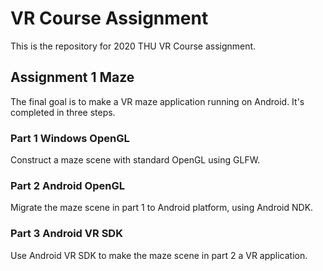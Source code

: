 # VR Course Assignment

This is the repository for 2020 THU VR Course assignment.

## Assignment 1 Maze

The final goal is to make a VR maze application running on Android. It's completed in three steps.

### Part 1 Windows OpenGL

Construct a maze scene with standard OpenGL using GLFW.

### Part 2 Android OpenGL

Migrate the maze scene in part 1 to Android platform, using Android NDK.

### Part 3 Android VR SDK

Use Android VR SDK to make the maze scene in part 2 a VR application.